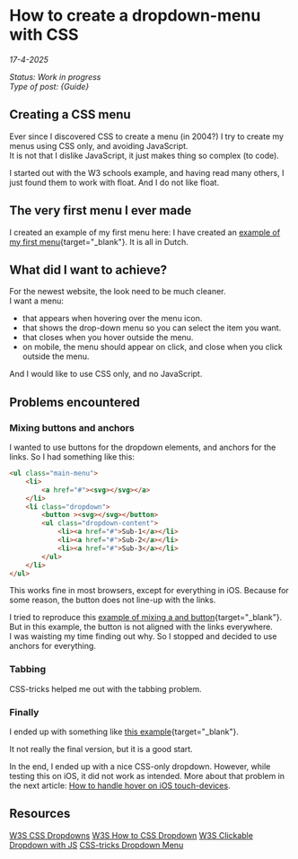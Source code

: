 # How to create a dropdown-menu with CSS

*17-4-2025*

_Status: Work in progress_  
_Type of post: {Guide}_

## Creating a CSS menu

Ever since I discovered CSS to create a menu (in 2004?) I try to create my menus using CSS only, and avoiding
JavaScript.  
It is not that I dislike JavaScript, it just makes thing so complex (to code).

I started out with the W3 schools example, and having read many others, I just found them to work with float. And I do
not like float.

## The very first menu I ever made

I created an example of my first menu here:
I have created an [example of my first menu](https://helmerdendekker.github.io/example/css-menu-one.html){target="_blank"}.
It is all in Dutch.

## What did I want to achieve?

For the newest website, the look need to be much cleaner.  
I want a menu:

- that appears when hovering over the menu icon.
- that shows the drop-down menu so you can select the item you want.
- that closes when you hover outside the menu.
- on mobile, the menu should appear on click, and close when you click outside the menu.

And I would like to use CSS only, and no JavaScript.

## Problems encountered

### Mixing buttons and anchors

I wanted to use buttons for the dropdown elements, and anchors for the links.
So I had something like this:

```html
<ul class="main-menu">
	<li>
		<a href="#"><svg></svg></a>
	</li>
	<li class="dropdown">
		<button ><svg></svg></button>
		<ul class="dropdown-content">
			<li><a href="#">Sub-1</a></li>
			<li><a href="#">Sub-2</a></li>
			<li><a href="#">Sub-3</a></li>
		</ul>
	</li>
</ul>
```

This works fine in most browsers, except for everything in iOS. Because for some reason, the button does not line-up with the links.

I tried to reproduce this [example of mixing a and button](https://helmerdendekker.github.io/example/css-menu-hdd.html){target="_blank"}.  
But in this example, the button is not aligned with the links everywhere.  
I was waisting my time finding out why. So I stopped and decided to use anchors for everything.

### Tabbing

CSS-tricks helped me out with the tabbing problem.

### Finally

I ended up with something like [this example](https://helmerdendekker.github.io/example/css-menu-hdd-b.html){target="_blank"}.

It not really the final version, but it is a good start.

In the end, I ended up with a nice CSS-only dropdown. However, while testing this on iOS, it did not work as intended.
More about that problem in the next article: [How to handle hover on iOS touch-devices](ioshover.md).

## Resources

[W3S CSS Dropdowns](https://www.w3schools.com/Css/css_dropdowns.asp)
[W3S How to CSS Dropdown](https://www.w3schools.com/howto/howto_css_dropdown.asp)
[W3S Clickable Dropdown with JS](https://www.w3schools.com/howto/howto_js_dropdown.asp)
[CSS-tricks Dropdown Menu](https://css-tricks.com/solved-with-css-dropdown-menus/)
